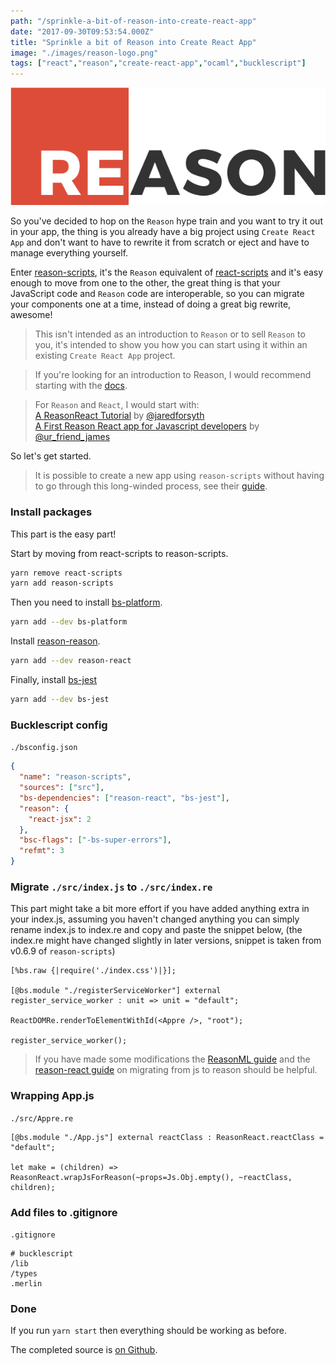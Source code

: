 ```yaml
---
path: "/sprinkle-a-bit-of-reason-into-create-react-app"
date: "2017-09-30T09:53:54.000Z"
title: "Sprinkle a bit of Reason into Create React App"
image: "./images/reason-logo.png"
tags: ["react","reason","create-react-app","ocaml","bucklescript"]
---
```


![reason-logo](./images/reason-logo.png)

So you've decided to hop on the `Reason` hype train and you want to try it out
in your app, the thing is you already have a big project using `Create React
App` and don't want to have to rewrite it from scratch or eject and have to
manage everything yourself.

Enter [reason-scripts](https://github.com/reasonml-community/reason-scripts),
it's the `Reason` equivalent of
[react-scripts](https://github.com/facebookincubator/create-react-app/tree/master/packages/react-scripts)
and it's easy enough to move from one to the other, the great thing is that your
JavaScript code and `Reason` code are interoperable, so you can migrate your
components one at a time, instead of doing a great big rewrite, awesome!

> This isn't intended as an introduction to `Reason` or to sell `Reason` to you,
> it's intended to show you how you can start using it within an existing
> `Create React App` project.

> If you're looking for an introduction to Reason, I would recommend starting
> with the [docs](https://reasonml.github.io/guide/what-and-why).

> For `Reason` and `React`, I would start with:\
> [A ReasonReact Tutorial](https://jaredforsyth.com/2017/07/05/a-reason-react-tutorial/)
> by [@jaredforsyth](https://twitter.com/jaredforsyth)\
> [A First Reason React app for Javascript developers](https://jamesfriend.com.au/a-first-reason-react-app-for-js-developers)
> by [@ur_friend_james](https://twitter.com/ur_friend_james)

So let's get started.

> It is possible to create a new app using `reason-scripts` without having to go
> through this long-winded process, see their
> [guide](https://github.com/reasonml-community/reason-scripts#getting-started).

### Install packages

This part is the easy part!

Start by moving from react-scripts to reason-scripts.

```bash
yarn remove react-scripts
yarn add reason-scripts
```

Then you need to install
[bs-platform](https://github.com/bucklescript/bucklescript).

```bash
yarn add --dev bs-platform
```

Install [reason-reason](https://github.com/reasonml/reason-react).

```bash
yarn add --dev reason-react
```

Finally, install [bs-jest](https://github.com/reasonml-community/bs-jest)

```bash
yarn add --dev bs-jest
```

### Bucklescript config

`./bsconfig.json`

```json
{
  "name": "reason-scripts",
  "sources": ["src"],
  "bs-dependencies": ["reason-react", "bs-jest"],
  "reason": {
    "react-jsx": 2
  },
  "bsc-flags": ["-bs-super-errors"],
  "refmt": 3
}
```

### Migrate `./src/index.js` to `./src/index.re`

This part might take a bit more effort if you have added anything extra in your
index.js, assuming you haven't changed anything you can simply rename index.js
to index.re and copy and paste the snippet below, (the index.re might have
changed slightly in later versions, snippet is taken from v0.6.9 of
`reason-scripts`)

```reason
[%bs.raw {|require('./index.css')|}];

[@bs.module "./registerServiceWorker"] external register_service_worker : unit => unit = "default";

ReactDOMRe.renderToElementWithId(<Appre />, "root");

register_service_worker();
```

> If you have made some modifications the
> [ReasonML guide](https://reasonml.github.io/guide/javascript/converting) and
> the
> [reason-react guide](https://reasonml.github.io/reason-react/#reason-react-convert-over-reactjs-idioms)
> on migrating from js to reason should be helpful.

### Wrapping App.js

`./src/Appre.re`

```reason
[@bs.module "./App.js"] external reactClass : ReasonReact.reactClass = "default";

let make = (children) => ReasonReact.wrapJsForReason(~props=Js.Obj.empty(), ~reactClass, children);
```

### Add files to .gitignore

`.gitignore`

```
# bucklescript
/lib
/types
.merlin
```

### Done

If you run `yarn start` then everything should be working as before.

The completed source is
[on Github](https://github.com/InsidersByte/create-react-app-with-reason).
